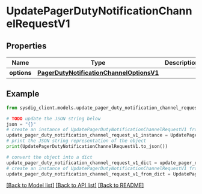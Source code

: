 # UpdatePagerDutyNotificationChannelRequestV1


## Properties

Name | Type | Description | Notes
------------ | ------------- | ------------- | -------------
**options** | [**PagerDutyNotificationChannelOptionsV1**](PagerDutyNotificationChannelOptionsV1.md) |  | 

## Example

```python
from sysdig_client.models.update_pager_duty_notification_channel_request_v1 import UpdatePagerDutyNotificationChannelRequestV1

# TODO update the JSON string below
json = "{}"
# create an instance of UpdatePagerDutyNotificationChannelRequestV1 from a JSON string
update_pager_duty_notification_channel_request_v1_instance = UpdatePagerDutyNotificationChannelRequestV1.from_json(json)
# print the JSON string representation of the object
print(UpdatePagerDutyNotificationChannelRequestV1.to_json())

# convert the object into a dict
update_pager_duty_notification_channel_request_v1_dict = update_pager_duty_notification_channel_request_v1_instance.to_dict()
# create an instance of UpdatePagerDutyNotificationChannelRequestV1 from a dict
update_pager_duty_notification_channel_request_v1_from_dict = UpdatePagerDutyNotificationChannelRequestV1.from_dict(update_pager_duty_notification_channel_request_v1_dict)
```
[[Back to Model list]](../README.md#documentation-for-models) [[Back to API list]](../README.md#documentation-for-api-endpoints) [[Back to README]](../README.md)


